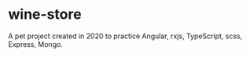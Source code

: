 # wine-store
A pet project created in 2020 to practice Angular, rxjs, TypeScript, scss, Express, Mongo.


